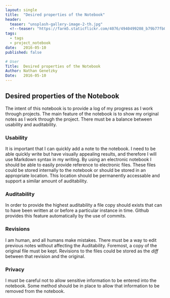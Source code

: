 ```yaml
---
layout: single
title:  "Desired properties of the Notebook"
header:
  teaser: "unsplash-gallery-image-2-th.jpg"
  <!--teaser: "https://farm5.staticflickr.com/4076/4940499208_b79b77fb0a_z.jpg"-->
tags:
  - tags
  - project_notebook
date:   2016-05-10
published: false

# User
Title:  Desired properties of the Notebook  
Author: Nathan Genetzky  
Date:   2016-05-10
---
```


## Desired properties of the Notebook
The intent of this notebook is to provide a log of my progress as I work through
projects. The main feature of the notebook is to show my original notes as I work
through the project. There must be a balance between usability and auditability.

### Usability
It is important that I can quickly add a note to the notebook. I need to be able 
quickly write but have visually appealing results, and therefore I will use
Markdown syntax in my writing. By using an electronic notebook I should be able
to easily provide reference to electronic files. These files could be stored
internally to the notebook or should be stored in an appropriate location. This
location should be permanently accessable and support a similar amount of
auditability.

### Auditability
In order to provide the highest auditability a file copy should exists that can
to have been written at or before a particular instance in time. Github provides
this feature automatically by the use of commits. 

### Revisions
I am human, and all humans make mistakes. There must be a way to edit previous
notes without affecting the Auditability. Foremost, a copy of the original file
must be kept. Revisions to the files could be stored as the *diff* between
that revision and the original.

### Privacy
I must be careful not to allow sensitive information to be entered into the
notebook. Some method should be in place to allow that information to be removed
from the notebook. 